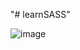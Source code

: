"# learnSASS" 


![image](https://user-images.githubusercontent.com/44035759/90141917-677eb480-dd84-11ea-9f71-08e0e4f46cef.png)
